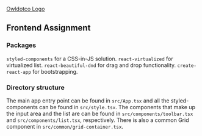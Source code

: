 [Owldotco Logo](https://media-exp1.licdn.com/dms/image/C560BAQFt4shGwCQIQw/company-logo_200_200/0?e=1609372800&v=beta&t=7yn8roOOfYGByppfED8frv21cVjJuoOn4Mk3YafPiNM)

## Frontend Assignment

### Packages

`styled-components` for a CSS-in-JS solution.
`react-virtualized` for virtualized list.
`react-beautiful-dnd` for drag and drop functionality.
`create-react-app` for bootstrapping.

### Directory structure

The main app entry point can be found in `src/App.tsx` and all the styled-components can be found in `src/style.tsx`. The components that make up the input area and the list are can be found in `src/components/toolbar.tsx` and `src/components/list.tsx`, respectively. There is also a common Grid component in `src/common/grid-container.tsx`.
